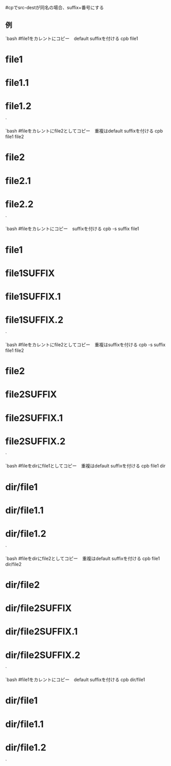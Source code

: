#cpでsrc-destが同名の場合、suffix+番号にする

## 例

`bash
#file1をカレントにコピー　default suffixを付ける
cpb file1
#   file1
#   file1.1
#   file1.2
`

`bash
#fileをカレントにfile2としてコピー　重複はdefault suffixを付ける
cpb file1 file2
#   file2
#   file2.1
#   file2.2
`

`bash
#fileをカレントにコピー　suffixを付ける
cpb -s suffix file1
#   file1
#   file1SUFFIX
#   file1SUFFIX.1
#   file1SUFFIX.2
`

`bash
#fileをカレントにfile2としてコピー　重複はsuffixを付ける
cpb -s suffix file1 file2
#   file2
#   file2SUFFIX
#   file2SUFFIX.1
#   file2SUFFIX.2
`

`bash
#fileをdirにfile1としてコピー　重複はdefault suffixを付ける
cpb file1 dir
#   dir/file1
#   dir/file1.1
#   dir/file1.2
`

`bash
#fileをdirにfile2としてコピー　重複はdefault suffixを付ける
cpb file1 dir/file2
#   dir/file2
#   dir/file2SUFFIX
#   dir/file2SUFFIX.1
#   dir/file2SUFFIX.2
`

`bash
#file1をカレントにコピー　default suffixを付ける
cpb dir/file1
#   dir/file1
#   dir/file1.1
#   dir/file1.2
`
